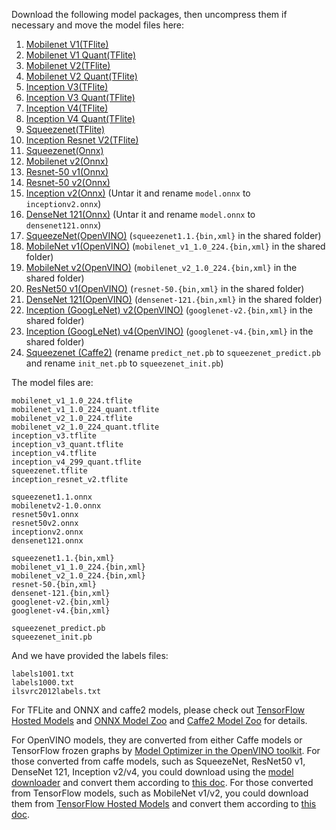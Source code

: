 Download the following model packages, then uncompress them if necessary and move the model files here:
1. [Mobilenet V1(TFlite)](http://download.tensorflow.org/models/mobilenet_v1_2018_02_22/mobilenet_v1_1.0_224.tgz)
2. [Mobilenet V1 Quant(TFlite)](http://download.tensorflow.org/models/mobilenet_v1_2018_08_02/mobilenet_v1_1.0_224_quant.tgz)
3. [Mobilenet V2(TFlite)](http://download.tensorflow.org/models/tflite_11_05_08/mobilenet_v2_1.0_224.tgz)
4. [Mobilenet V2 Quant(TFlite)](http://download.tensorflow.org/models/tflite_11_05_08/mobilenet_v2_1.0_224_quant.tgz)
5. [Inception V3(TFlite)](https://storage.googleapis.com/download.tensorflow.org/models/tflite/model_zoo/upload_20180427/inception_v3_2018_04_27.tgz)
6. [Inception V3 Quant(TFlite)](http://download.tensorflow.org/models/tflite_11_05_08/inception_v3_quant.tgz)
7. [Inception V4(TFlite)](https://storage.googleapis.com/download.tensorflow.org/models/tflite/model_zoo/upload_20180427/inception_v4_2018_04_27.tgz)
8. [Inception V4 Quant(TFlite)](http://download.tensorflow.org/models/inception_v4_299_quant_20181026.tgz)
9. [Squeezenet(TFlite)](https://storage.googleapis.com/download.tensorflow.org/models/tflite/model_zoo/upload_20180427/squeezenet_2018_04_27.tgz)
10. [Inception Resnet V2(TFlite)](https://storage.googleapis.com/download.tensorflow.org/models/tflite/model_zoo/upload_20180427/inception_resnet_v2_2018_04_27.tgz)
11. [Squeezenet(Onnx)](https://s3.amazonaws.com/onnx-model-zoo/squeezenet/squeezenet1.1/squeezenet1.1.onnx)
12. [Mobilenet v2(Onnx)](https://s3.amazonaws.com/onnx-model-zoo/mobilenet/mobilenetv2-1.0/mobilenetv2-1.0.onnx)
13. [Resnet-50 v1(Onnx)](https://s3.amazonaws.com/onnx-model-zoo/resnet/resnet50v1/resnet50v1.onnx)
14. [Resnet-50 v2(Onnx)](https://s3.amazonaws.com/onnx-model-zoo/resnet/resnet50v2/resnet50v2.onnx)
15. [Inception v2(Onnx)](https://s3.amazonaws.com/download.onnx/models/opset_9/inception_v2.tar.gz) (Untar it and rename `model.onnx` to `inceptionv2.onnx`)
16. [DenseNet 121(Onnx)](https://s3.amazonaws.com/download.onnx/models/opset_9/densenet121.tar.gz) (Untar it and rename `model.onnx` to `densenet121.onnx`)
17. [SqueezeNet(OpenVINO)](https://drive.google.com/drive/folders/1TIdN3MepLthIyvYDNumAhY_hdoxtOW96) (`squeezenet1.1.{bin,xml}` in the shared folder)
18. [MobileNet v1(OpenVINO)](https://drive.google.com/drive/folders/1TIdN3MepLthIyvYDNumAhY_hdoxtOW96) (`mobilenet_v1_1.0_224.{bin,xml}` in the shared folder)
19. [MobileNet v2(OpenVINO)](https://drive.google.com/drive/folders/1TIdN3MepLthIyvYDNumAhY_hdoxtOW96) (`mobilenet_v2_1.0_224.{bin,xml}` in the shared folder)
20. [ResNet50 v1(OpenVINO)](https://drive.google.com/drive/folders/1TIdN3MepLthIyvYDNumAhY_hdoxtOW96) (`resnet-50.{bin,xml}` in the shared folder)
21. [DenseNet 121(OpenVINO)](https://drive.google.com/drive/folders/1TIdN3MepLthIyvYDNumAhY_hdoxtOW96) (`densenet-121.{bin,xml}` in the shared folder)
22. [Inception (GoogLeNet) v2(OpenVINO)](https://drive.google.com/drive/folders/1TIdN3MepLthIyvYDNumAhY_hdoxtOW96) (`googlenet-v2.{bin,xml}` in the shared folder)
23. [Inception (GoogLeNet) v4(OpenVINO)](https://drive.google.com/drive/folders/1TIdN3MepLthIyvYDNumAhY_hdoxtOW96) (`googlenet-v4.{bin,xml}` in the shared folder)
24. [Squeezenet (Caffe2)](https://github.com/facebookarchive/models/tree/master/squeezenet) (rename `predict_net.pb` to `squeezenet_predict.pb` and rename `init_net.pb` to `squeezenet_init.pb`)

The model files are:
```
mobilenet_v1_1.0_224.tflite
mobilenet_v1_1.0_224_quant.tflite
mobilenet_v2_1.0_224.tflite
mobilenet_v2_1.0_224_quant.tflite
inception_v3.tflite
inception_v3_quant.tflite
inception_v4.tflite
inception_v4_299_quant.tflite
squeezenet.tflite
inception_resnet_v2.tflite

squeezenet1.1.onnx
mobilenetv2-1.0.onnx
resnet50v1.onnx
resnet50v2.onnx
inceptionv2.onnx
densenet121.onnx

squeezenet1.1.{bin,xml}
mobilenet_v1_1.0_224.{bin,xml}
mobilenet_v2_1.0_224.{bin,xml}
resnet-50.{bin,xml}
densenet-121.{bin,xml}
googlenet-v2.{bin,xml}
googlenet-v4.{bin,xml}

squeezenet_predict.pb
squeezenet_init.pb
```

And we have provided the labels files:
```
labels1001.txt
labels1000.txt
ilsvrc2012labels.txt
```

For TFLite and ONNX and caffe2 models, please check out [TensorFlow Hosted Models](https://www.tensorflow.org/lite/guide/hosted_models) and [ONNX Model Zoo](https://github.com/onnx/models) and [Caffe2 Model Zoo](https://github.com/facebookarchive/models) for details.

For OpenVINO models, they are converted from either Caffe models or TensorFlow frozen graphs by [Model Optimizer in the OpenVINO toolkit](https://docs.openvinotoolkit.org/latest/_docs_MO_DG_prepare_model_Prepare_Trained_Model.html).
For those converted from caffe models, such as SqueezeNet, ResNet50 v1, DenseNet 121, Inception v2/v4, you could download using the [model downloader](https://github.com/opencv/open_model_zoo/tree/master/model_downloader) and convert them according to [this doc](https://docs.openvinotoolkit.org/latest/_docs_MO_DG_prepare_model_convert_model_Convert_Model_From_Caffe.html). For those converted from TensorFlow models, such as MobileNet v1/v2, you could download them from [TensorFlow Hosted Models](https://www.tensorflow.org/lite/guide/hosted_models) and convert them according to [this doc](https://docs.openvinotoolkit.org/latest/_docs_MO_DG_prepare_model_convert_model_Convert_Model_From_TensorFlow.html).
